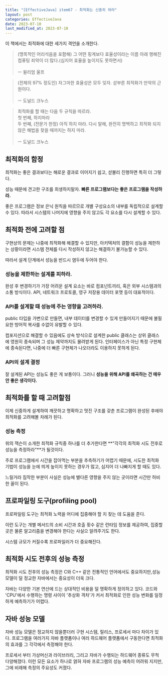 ```yaml
---
title: "[EffectiveJava] item67 - 최적화는 신중히 하라"
layout: post
categories: EffectiveJava
date: 2023-07-10
last_modified_at: 2023-07-10
---
```


이 책에서는 최적화에 대한 세가지 격언을 소개한다.

> (맹목적인 어리석음을 포함해) 그 어떤 핑계보다 효율성이라는 이름 아래 행해진 컴퓨팅 죄악이 더 많다.(심지어 효율을 높이지도 못하면서)<br>
> <br>
> ㅡ 윌리엄 울프

> (전체의 97% 정도인) 자그마한 효율성은 모두 잊자. 섣부른 최적화가 만악의 근원이다.<br>
> <br>
> ㅡ 도널드 크누스

> 최적화를 할 때는 다음 두 규칙을 따르라.<br>
> 첫 번째, 하지마라<br>
> 두 번째, (전문가 한정) 아직 하지 마라. 다시 말해, 완전히 명백하고 최적화 되지 않은 해법을 찾을 때까지는 하지 마라.<br>
> <br>
> ㅡ 도널드 크누스


## 최적화의 함정

최적화는 좋은 결과보다는 해로운 결과로 이어지기 쉽고, 섣불리 진행하면 특히 더 그렇다.

성능 때문에 견고한 구조를 희생하지말자. **빠른 프로그램보다는 좋은 프로그램을 작성하라.**

좋은 프로그램은 정보 은닉 원칙을 따르므로 개별 구성요소의 내부를 독립적으로 설계할 수 있다. 따라서 시스템의 나머지에 영향을 주지 않고도 각 요소를 다시 설계할 수 있다.


## 최적화 전에 고려할 점

구현상의 문제는 나중에 최적화해 해결할 수 있지만, 아키텍처의 결함이 성능을 제한하는 상황이라면 시스템 전체를 다시 작성하지 않고는 해결하기 불가능할 수 있다.

따라서 설계 단계에서 성능을 반드시 염두에 두어야 한다.

### 성능을 제한하는 설계를 피하라.

완성 후 변경하기가 가장 어려운 설계 요소는 바로 컴포넌트끼리, 혹은 외부 시스템과의 소통 방식이다. API, 네트워크 프로토콜, 영구 저장용 데이터 포맷 등이 대표적이다.

### API를 설계할 때 성능에 주는 영향을 고려하라.

public 타입을 가변으로 만들면, 내부 데이터를 변경할 수 있게 만들어지기 때문에 불필요한 방어적 복사를 수없이 유발할 수 있다.

컴포지션으로 해결할 수 있음에도 상속 방식으로 설계한 public 클래스는 상위 클래스에 영원히 종속되며 그 성능 제약까지도 물려받게 된다. 인터페이스가 아닌 특정 구현체에 종속된다면, 나중에 더 빠른 구현체가 나오더라도 이용하지 못하게 된다.

### API의 설계 결정

잘 설계된 API는 성능도 좋은 게 보통이다. 그러니 **성능을 위해 API를 왜곡하는 건 매우 안 좋은 생각이다.**


## 최적화를 할 때 고려할점

이제 신중하게 설계하여 깨끗하고 명확하고 멋진 구조를 갖춘 프로그램이 완성된 후에야 최적화를 고려해볼 차례가 된다.

### 성능 측정

위의 잭슨이 소개한 최적화 규칙중 하나를 더 추가한다면 **"각각의 최적화 시도 전후로 성능을 측정하라"**가 될것이다.

주로 프로그램에서 시간을 잡아먹는 부분을 추측하기가 어렵기 때문에, 시도한 최적화 기법이 성능을 눈에 띄게 높이지 못하는 경우가 많고, 심지어 더 나빠지게 할 때도 있다.

느릴거라 짐작한 부분이 사실은 성능에 별다른 영향을 주지 않는 곳이라면 시간만 허비한 꼴이 된다.


## 프로파일링 도구(profiling pool)

프로파일링 도구는 최적화 노력을 어디에 집중해야 할 지 찾는 데 도움을 준다.

이런 도구는 개별 메서드의 소비 시간과 호출 횟수 같은 런타임 정보를 제공하여, 집중할 곳은 물론 알고리즘을 변경해야 한다는 사실으 알려주기도 한다.

시스템 규모가 커질수록 프로파일러가 더 중요해진다.


## 최적화 시도 전후의 성능 측정

최적화 시도 전후의 성능 측정은 C와 C++ 같은 전통적인 언어에서도 중요하지만,성능 모델이 덜 정교한 자바에서는 중요성이 더욱 크다.

자바는 다양한 기본 연산에 드는 상대적인 비용을 덜 명확하게 정의하고 있다. 코드와 'CPU'에서 수행하는 명령 사이이 '추상화 격차'가 커서 최적화로 인한 성능 변화를 일정하게 예측하기가 어렵다.


## 자바 성능 모델

자바 성능 모델은 정교하지 않을뿐더러 구현 시스템, 릴리스, 프로세서 마다 차이가 있다. 프로그램을 여러가지 자바 플랫폼이나 여러 하드웨어 플랫폼에서 구동한다면 최적화의 효과를 그 각각에서 측정해야 한다.

프로세서 부터 가상머신과 라이브러리, 그리고 자바가 수행되는 하드웨어 종류도 무척 다양해졌다. 이런 모든 요소가 하나로 얽혀 자바 프로그램의 성능 예측이 어려워 지지만, 그에 비례해 측정의 주요성도 커졌다.
